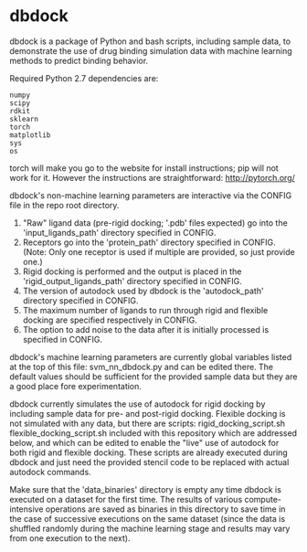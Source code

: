 # dbdock

dbdock is a package of Python and bash scripts, including sample data, to demonstrate the use of drug binding simulation data with machine learning methods to predict binding behavior. 

Required Python 2.7 dependencies are:

	numpy
	scipy
	rdkit
	sklearn
	torch
	matplotlib
	sys
	os

torch will make you go to the website for install instructions; pip will not work for it. However the instructions are straightforward:
	http://pytorch.org/

dbdock's non-machine learning parameters are interactive via the CONFIG file in the repo root directory. 
 1) "Raw" ligand data (pre-rigid docking; '.pdb' files expected) go into the 'input_ligands_path' directory specified in CONFIG.
 2) Receptors go into the 'protein_path' directory specified in CONFIG. (Note: Only one receptor is used if multiple are provided, so just provide one.)
 3) Rigid docking is performed and the output is placed in the 'rigid_output_ligands_path' directory specified in CONFIG.
 4) The version of autodock used by dbdock is the 'autodock_path' directory specified in CONFIG.
 5) The maximum number of ligands to run through rigid and flexible docking are specified respectively in CONFIG.
 6) The option to add noise to the data after it is initially processed is specified in CONFIG.

 dbdock's machine learning parameters are currently global variables listed at the top of this file: 
 	svm_nn_dbdock.py
 and can be edited there. The default values should be sufficient for the provided sample data but they are a good place fore experimentation.

dbdock currently simulates the use of autodock for rigid docking by including sample data for pre- and post-rigid docking. Flexible docking is not simulated with any data, but there are scripts: 
	rigid_docking_script.sh
	flexible_docking_script.sh
included with this repository which are addressed below, and which can be edited to enable the "live" use of autodock for both rigid and flexible docking. These scripts are already executed during dbdock and just need the provided stencil code to be replaced with actual autodock commands.

Make sure that the 'data_binaries' directory is empty any time dbdock is executed on a dataset for the first time. The results of various compute-intensive operations are saved as binaries in this directory to save time in the case of successive executions on the same dataset (since the data is shuffled randomly during the machine learning stage and results may vary from one execution to the next).